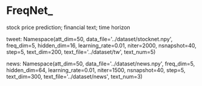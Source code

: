 # FreqNet_
stock price prediction; financial text; time horizon


tweet:
  Namespace(att_dim=50, data_file='../dataset/stocknet.npy', freq_dim=5, hidden_dim=16, learning_rate=0.01, niter=2000, nsnapshot=40, step=5, text_dim=200, text_file='../dataset/tw', text_num=5)
  
news:
  Namespace(att_dim=50, data_file='../dataset/news.npy', freq_dim=5, hidden_dim=64, learning_rate=0.01, niter=1500, nsnapshot=40, step=5, text_dim=300, text_file='../dataset/news', text_num=3)
